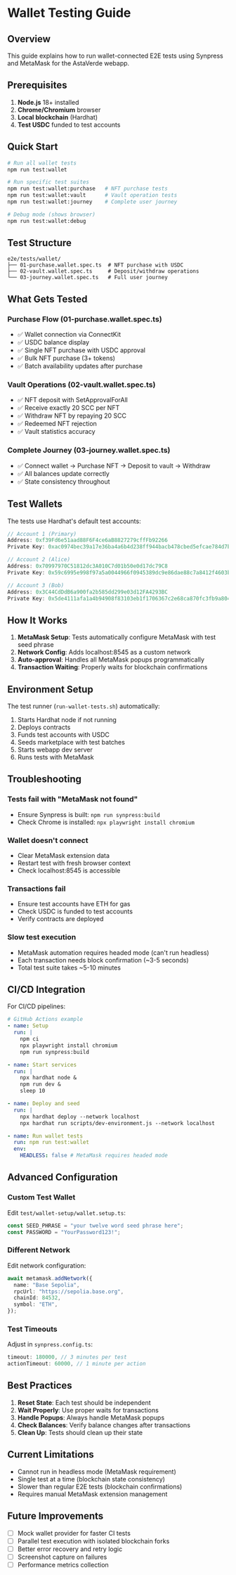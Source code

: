 # Wallet Testing Guide

## Overview

This guide explains how to run wallet-connected E2E tests using Synpress and MetaMask for the AstaVerde webapp.

## Prerequisites

1. **Node.js** 18+ installed
2. **Chrome/Chromium** browser
3. **Local blockchain** (Hardhat)
4. **Test USDC** funded to test accounts

## Quick Start

```bash
# Run all wallet tests
npm run test:wallet

# Run specific test suites
npm run test:wallet:purchase   # NFT purchase tests
npm run test:wallet:vault      # Vault operation tests
npm run test:wallet:journey    # Complete user journey

# Debug mode (shows browser)
npm run test:wallet:debug
```

## Test Structure

```
e2e/tests/wallet/
├── 01-purchase.wallet.spec.ts  # NFT purchase with USDC
├── 02-vault.wallet.spec.ts     # Deposit/withdraw operations
└── 03-journey.wallet.spec.ts   # Full user journey
```

## What Gets Tested

### Purchase Flow (01-purchase.wallet.spec.ts)

- ✅ Wallet connection via ConnectKit
- ✅ USDC balance display
- ✅ Single NFT purchase with USDC approval
- ✅ Bulk NFT purchase (3+ tokens)
- ✅ Batch availability updates after purchase

### Vault Operations (02-vault.wallet.spec.ts)

- ✅ NFT deposit with SetApprovalForAll
- ✅ Receive exactly 20 SCC per NFT
- ✅ Withdraw NFT by repaying 20 SCC
- ✅ Redeemed NFT rejection
- ✅ Vault statistics accuracy

### Complete Journey (03-journey.wallet.spec.ts)

- ✅ Connect wallet → Purchase NFT → Deposit to vault → Withdraw
- ✅ All balances update correctly
- ✅ State consistency throughout

## Test Wallets

The tests use Hardhat's default test accounts:

```javascript
// Account 1 (Primary)
Address: 0xf39Fd6e51aad88F6F4ce6aB8827279cffFb92266
Private Key: 0xac0974bec39a17e36ba4a6b4d238ff944bacb478cbed5efcae784d7bf4f2ff80

// Account 2 (Alice)
Address: 0x70997970C51812dc3A010C7d01b50e0d17dc79C8
Private Key: 0x59c6995e998f97a5a0044966f0945389dc9e86dae88c7a8412f4603b6b78690d

// Account 3 (Bob)
Address: 0x3C44CdDdB6a900fa2b585dd299e03d12FA4293BC
Private Key: 0x5de4111afa1a4b94908f83103eb1f1706367c2e68ca870fc3fb9a804cdab365a
```

## How It Works

1. **MetaMask Setup**: Tests automatically configure MetaMask with test seed phrase
2. **Network Config**: Adds localhost:8545 as a custom network
3. **Auto-approval**: Handles all MetaMask popups programmatically
4. **Transaction Waiting**: Properly waits for blockchain confirmations

## Environment Setup

The test runner (`run-wallet-tests.sh`) automatically:

1. Starts Hardhat node if not running
2. Deploys contracts
3. Funds test accounts with USDC
4. Seeds marketplace with test batches
5. Starts webapp dev server
6. Runs tests with MetaMask

## Troubleshooting

### Tests fail with "MetaMask not found"

- Ensure Synpress is built: `npm run synpress:build`
- Check Chrome is installed: `npx playwright install chromium`

### Wallet doesn't connect

- Clear MetaMask extension data
- Restart test with fresh browser context
- Check localhost:8545 is accessible

### Transactions fail

- Ensure test accounts have ETH for gas
- Check USDC is funded to test accounts
- Verify contracts are deployed

### Slow test execution

- MetaMask automation requires headed mode (can't run headless)
- Each transaction needs block confirmation (~3-5 seconds)
- Total test suite takes ~5-10 minutes

## CI/CD Integration

For CI/CD pipelines:

```yaml
# GitHub Actions example
- name: Setup
  run: |
    npm ci
    npx playwright install chromium
    npm run synpress:build

- name: Start services
  run: |
    npx hardhat node &
    npm run dev &
    sleep 10

- name: Deploy and seed
  run: |
    npx hardhat deploy --network localhost
    npx hardhat run scripts/dev-environment.js --network localhost

- name: Run wallet tests
  run: npm run test:wallet
  env:
    HEADLESS: false # MetaMask requires headed mode
```

## Advanced Configuration

### Custom Test Wallet

Edit `test/wallet-setup/wallet.setup.ts`:

```typescript
const SEED_PHRASE = "your twelve word seed phrase here";
const PASSWORD = "YourPassword123!";
```

### Different Network

Edit network configuration:

```typescript
await metamask.addNetwork({
  name: "Base Sepolia",
  rpcUrl: "https://sepolia.base.org",
  chainId: 84532,
  symbol: "ETH",
});
```

### Test Timeouts

Adjust in `synpress.config.ts`:

```typescript
timeout: 180000, // 3 minutes per test
actionTimeout: 60000, // 1 minute per action
```

## Best Practices

1. **Reset State**: Each test should be independent
2. **Wait Properly**: Use proper waits for transactions
3. **Handle Popups**: Always handle MetaMask popups
4. **Check Balances**: Verify balance changes after transactions
5. **Clean Up**: Tests should clean up their state

## Current Limitations

- Cannot run in headless mode (MetaMask requirement)
- Single test at a time (blockchain state consistency)
- Slower than regular E2E tests (blockchain confirmations)
- Requires manual MetaMask extension management

## Future Improvements

- [ ] Mock wallet provider for faster CI tests
- [ ] Parallel test execution with isolated blockchain forks
- [ ] Better error recovery and retry logic
- [ ] Screenshot capture on failures
- [ ] Performance metrics collection
